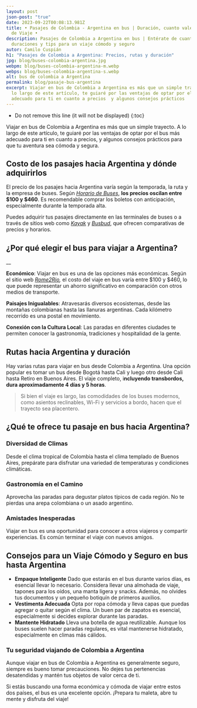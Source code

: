 ```yaml
---
layout: post
json-post: "true"
date: 2023-09-22T00:08:13.981Z
title: • Pasajes de Colombia - Argentina en bus | Duración, cuanto vale y Tips
  de Viaje •
description: Pasajes de Colombia a Argentina en bus | Entérate de cuanto vale,
  duraciones y tips para un viaje cómodo y seguro
autor: Camilo Cuspián
h1: "Pasajes de Colombia a Argentina: Precios, rutas y duración"
jpg: blog/buses-colombia-argentina.jpg
webpm: blog/buses-colombia-argentina-m.webp
webps: blog/buses-colombia-argentina-s.webp
alt: bus de colombia a Argentina
permalink: blog/pasaje-bus-argentina
excerpt: Viajar en bus de Colombia a Argentina es más que un simple trayecto; A
  lo largo de este artículo, te guiaré por las ventajas de optar por el bus mas
  adecuado para ti en cuanto a precios  y algunos consejos prácticos
---
```

* Do not remove this line (it will not be displayed)
  {:toc}

Viajar en bus de Colombia a Argentina es más que un simple trayecto. A lo largo de este artículo, te guiaré por las ventajas de optar por el bus más adecuado para ti en cuanto a precios, y algunos consejos prácticos para que tu aventura sea cómoda y segura.

## Costo de los pasajes hacia Argentina y dónde adquirirlos

El precio de los pasajes hacia Argentina varía según la temporada, la ruta y la empresa de buses. Según *[Horario de Buses](https://www.horariodebuses.com.co/argentina.html)*, **los precios oscilan entre $100 y $460**. Es recomendable comprar los boletos con anticipación, especialmente durante la temporada alta.

Puedes adquirir tus pasajes directamente en las terminales de buses o a través de sitios web como *[Kayak](https://www.kayak.com.co/vuelos/Bogota-Aeropuerto-Internacional-El-Dorado-BOG/Argentina-AR0)* y *[Busbud](https://www.busbud.com/es-419/country/co)*, que ofrecen comparativas de precios y horarios.

## ¿Por qué elegir el bus para viajar a Argentina?

_﻿___

**Económico**: Viajar en bus es una de las opciones más económicas. Según el sitio web *[Rome2Rio](https://www.rome2rio.com/es/s/Colombia/Buenos-Aires),* el costo del viaje en bus varía entre $100 y $460, lo que puede representar un ahorro significativo en comparación con otros medios de transporte.

**Paisajes Inigualables**: Atravesarás diversos ecosistemas, desde las montañas colombianas hasta las llanuras argentinas. Cada kilómetro recorrido es una postal en movimiento.

**Conexión con la Cultura Local**: Las paradas en diferentes ciudades te permiten conocer la gastronomía, tradiciones y hospitalidad de la gente.

## Rutas hacia Argentina y duración

Hay varias rutas para viajar en bus desde Colombia a Argentina. Una opción popular es tomar un bus desde Bogotá hasta Cali y luego otro desde Cali hasta Retiro en Buenos Aires. El viaje completo, i**ncluyendo transbordos, dura aproximadamente 4 días y 5 horas**.

> Si bien el viaje es largo, las comodidades de los buses modernos, como asientos reclinables, Wi-Fi y servicios a bordo, hacen que el trayecto sea placentero.

## ¿Qué te ofrece tu pasaje en bus hacia Argentina?

### Diversidad de Climas

Desde el clima tropical de Colombia hasta el clima templado de Buenos Aires, prepárate para disfrutar una variedad de temperaturas y condiciones climáticas.

### Gastronomía en el Camino

Aprovecha las paradas para degustar platos típicos de cada región. No te pierdas una arepa colombiana o un asado argentino.

### Amistades Inesperadas

Viajar en bus es una oportunidad para conocer a otros viajeros y compartir experiencias. Es común terminar el viaje con nuevos amigos.

## Consejos para un Viaje Cómodo y Seguro en bus hasta Argentina

* **Empaque Inteligente**
  Dado que estarás en el bus durante varios días, es esencial llevar lo necesario. Considera llevar una almohada de viaje, tapones para los oídos, una manta ligera y snacks. Además, no olvides tus documentos y un pequeño botiquín de primeros auxilios.
* **Vestimenta Adecuada**
  Opta por ropa cómoda y lleva capas que puedas agregar o quitar según el clima. Un buen par de zapatos es esencial, especialmente si decides explorar durante las paradas.
* **Mantente Hidratado**
  Lleva una botella de agua reutilizable. Aunque los buses suelen hacer paradas regulares, es vital mantenerse hidratado, especialmente en climas más cálidos.

### Tu seguridad viajando de Colombia a Argentina

Aunque viajar en bus de Colombia a Argentina es generalmente seguro, siempre es bueno tomar precauciones. No dejes tus pertenencias desatendidas y mantén tus objetos de valor cerca de ti.

Si estás buscando una forma económica y cómoda de viajar entre estos dos países, el bus es una excelente opción. ¡Prepara tu maleta, abre tu mente y disfruta del viaje!